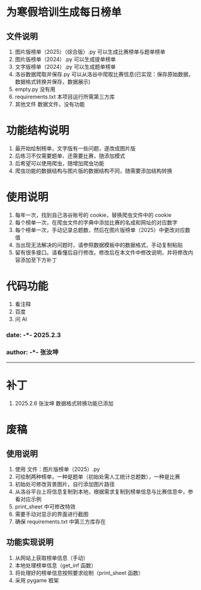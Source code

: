 # 为寒假培训生成每日榜单

## 文件说明

1. 图片版榜单（2025）（综合版）.py 可以生成比赛榜单与题单榜单
2. 图片版榜单（2024）.py 可以生成提单榜单
3. 文字版榜单（2024）.py 可以生成题单榜单
4. 洛谷数据爬取并保存.py 可以从洛谷中爬取比赛信息(已实现：保存原始数据，数据格式转换并保存，数据展示)
5. empty.py 没有用
6. requirements.txt 本项目运行所需第三方库
7. 其他文件 数据文件，没有功能

# 功能结构说明

1. 最开始绘制榜单，文字版有一些问题，遂改成图片版
2. 后练习不仅需要题单、还需要比赛，随添加模式
3. 后希望可以使用爬虫，随增加爬虫功能
4. 爬虫功能的数据结构与图片版的数据结构不同，随需要添加结构转换

# 使用说明

1. 每年一次，找到自己洛谷账号的 cookie，替换爬虫文件中的 cookie
2. 每个榜单一次，在爬虫文件的字典中添加比赛的名成和网址的对应数字
3. 每个榜单一次，手动记录总题数，然后在图片版榜单（2025）中更改对应数值
4. 当出现无法解决的问题时，请参照数据模板中的数据格式，手动复制粘贴
5. 留有很多接口。请看懂后自行修改。修改后在本文件中修改说明，并将修改内容添加至下方补丁

# 代码功能

1. 看注释
2. 百度
3. 问 AI

### date: -\*- 2025.2.3

### author: -\*- 张汝坤

---

# 补丁

1. 2025.2.6 张汝坤 数据格式转换功能已添加

# 废稿

## 使用说明

1. 使用 文件：图片版榜单（2025）.py
2. 可绘制两种榜单，一种是题单（初始处需人工统计总题数），一种是比赛
3. 初始处可修改背景图片，自行添加图片路径
4. 从洛谷平台上将信息复制到本地，根据需求复制到榜单信息与比赛信息中，参看对应示例
5. print_sheet 中可修改特效
6. 需要手动对显示的界面进行截图
7. 确保 requirements.txt 中第三方库存在

## 功能实现说明

1. 从网站上获取榜单信息（手动）
2. 本地处理榜单信息（get_inf 函数）
3. 将处理好的榜单信息按照要求绘制（print_sheet 函数）
4. 采用 pygame 框架
